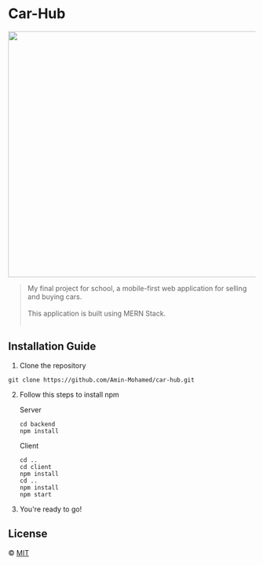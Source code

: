 # Car-Hub

<img src="https://media.giphy.com/media/8UHSFMTCnK80EQQiSd/giphy.gif" width="900" height="500" />

> My final project for school, a mobile-first web application for selling and buying cars.<br><br>
This application is built using MERN Stack.<br><br>


## Installation Guide
1. Clone the repository
```
git clone https://github.com/Amin-Mohamed/car-hub.git
```

2. Follow this steps to install npm

      Server
      ```
      cd backend
      npm install
      ```

      Client
      ```
      cd ..
      cd client
      npm install
      cd ..
      npm install
      npm start
      ```

3. You're ready to go!


## License
© [MIT](https://choosealicense.com/licenses/mit/)
